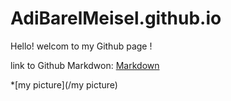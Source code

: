 # AdiBarelMeisel.github.io

Hello! welcom to my Github page !


link to Github Markdwon:
[Markdown](https://github.github.com/gfm/)

*[my picture](/my picture)

